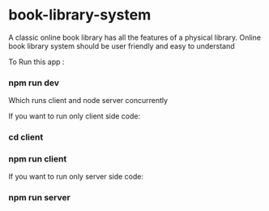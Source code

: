 # book-library-system

A classic online book library has all the features of a physical library. Online book library system should be user friendly and easy to understand

To Run this app :

### npm run dev 

Which runs client and node server concurrently

If you want to run only client side code:

### cd client
### npm run client

If you want to run only server side code:

### npm run server


